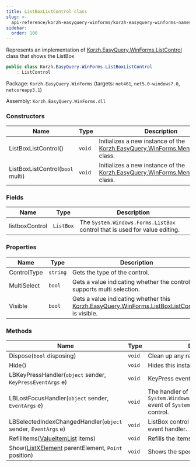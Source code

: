 ```yaml
---
title: ListBoxListControl class
slug: >-
  api-reference/korzh-easyquery-winforms/korzh-easyquery-winforms-namespace/listboxlistcontrol-class
sidebar:
  order: 100
---
```


Represents an implementation of [Korzh.EasyQuery.WinForms.ListControl](///////////////easyquery/docs/api-reference/korzh-easyquery-winforms/korzh-easyquery-winforms-namespace/listcontrol-class) class that shows the ListBox
```csharp
public class Korzh.EasyQuery.WinForms.ListBoxListControl
    : ListControl

```
Package: `Korzh.EasyQuery.WinForms` (targets: `net461`, `net5.0-windows7.0`, `netcoreapp3.1`)

Assembly: `Korzh.EasyQuery.WinForms.dll`

### Constructors

| Name | Type | Description | 
| --- | --- | --- | 
| ListBoxListControl() | `void` | Initializes a new instance of the [Korzh.EasyQuery.WinForms.MenuListControl](///////////////easyquery/docs/api-reference/korzh-easyquery-winforms/korzh-easyquery-winforms-namespace/menulistcontrol-class) class. | 
| ListBoxListControl(`bool` multi) | `void` | Initializes a new instance of the [Korzh.EasyQuery.WinForms.MenuListControl](///////////////easyquery/docs/api-reference/korzh-easyquery-winforms/korzh-easyquery-winforms-namespace/menulistcontrol-class) class. | 


### Fields

| Name | Type | Description | 
| --- | --- | --- | 
| listboxControl | `ListBox` | The `System.Windows.Forms.ListBox` control that is used for value editing. | 


### Properties

| Name | Type | Description | 
| --- | --- | --- | 
| ControlType | `string` | Gets the type of the control. | 
| MultiSelect | `bool` | Gets a value indicating whether the control supports multi selection. | 
| Visible | `bool` | Gets a value indicating whether this [Korzh.EasyQuery.WinForms.ListBoxListControl](///////////////easyquery/docs/api-reference/korzh-easyquery-winforms/korzh-easyquery-winforms-namespace/listboxlistcontrol-class) is visible. | 


### Methods

| Name | Type | Description | 
| --- | --- | --- | 
| Dispose(`bool` disposing) | `void` | Clean up any resources being used. | 
| Hide() | `void` | Hides this instance. | 
| LBKeyPressHandler(`object` sender, `KeyPressEventArgs` e) | `void` | KeyPress event handler | 
| LBLostFocusHandler(`object` sender, `EventArgs` e) | `void` | The handler of `System.Windows.Forms.Control.LostFocus` event of `System.Windows.Forms.ListBox` control. | 
| LBSelectedIndexChangedHandler(`object` sender, `EventArgs` e) | `void` | ListBox control SelectedIndexChanged event handler. | 
| RefillItems([ValueItemList](///////////////easyquery/docs/api-reference/korzh-easyquery-winforms/korzh-easyquery-winforms-namespace/valueitemlist-class) items) | `void` | Refills the items. | 
| Show([ListXElement](///////////////easyquery/docs/api-reference/korzh-easyquery-winforms/korzh-easyquery-winforms-namespace/listxelement-class) parentElement, `Point` position) | `void` | Shows the specified parent. |
